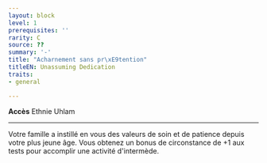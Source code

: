 ```yaml
---
layout: block
level: 1
prerequisites: ''
rarity: C
source: ??
summary: '-'
title: "Acharnement sans pr\xE9tention"
titleEN: Unassuming Dedication
traits:
- general

---
```


<p><span id="ctl00_MainContent_DetailedOutput"><strong>Accès</strong> Ethnie Uhlam<br></span></p>
<hr>
<p>Votre famille a instillé en vous des valeurs de soin et de patience depuis votre plus jeune âge. Vous obtenez un bonus de circonstance de +1 aux tests pour accomplir une activité d'intermède.&nbsp;</p>